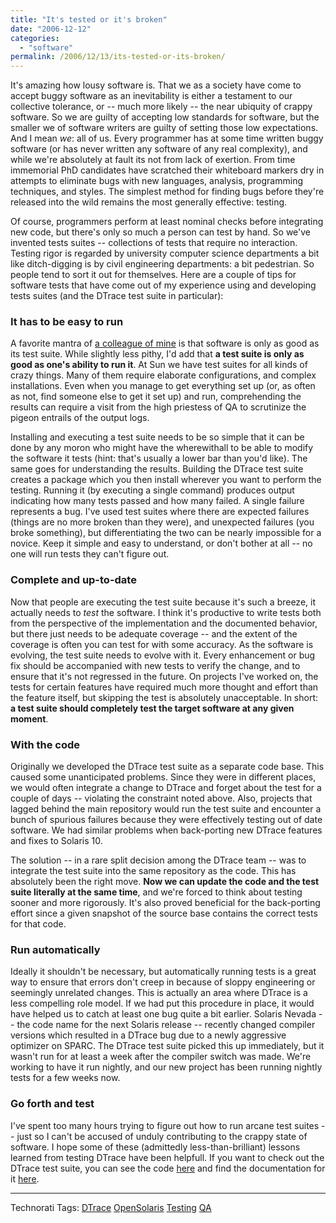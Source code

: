 ```yaml
---
title: "It's tested or it's broken"
date: "2006-12-12"
categories:
  - "software"
permalink: /2006/12/13/its-tested-or-its-broken/
---
```


It's amazing how lousy software is. That we as a society have come to accept buggy software as an inevitability is either a testament to our collective tolerance, or -- much more likely -- the near ubiquity of crappy software. So we are guilty of accepting low standards for software, but the smaller we of software writers are guilty of setting those low expectations. And I mean _we_: all of us. Every programmer has at some time written buggy software (or has never written any software of any real complexity), and while we're absolutely at fault its not from lack of exertion. From time immemorial PhD candidates have scratched their whiteboard markers dry in attempts to eliminate bugs with new languages, analysis, programming techniques, and styles. The simplest method for finding bugs before they're released into the wild remains the most generally effective: testing.

Of course, programmers perform at least nominal checks before integrating new code, but there's only so much a person can test by hand. So we've invented tests suites -- collections of tests that require no interaction. Testing rigor is regarded by university computer science departments a bit like ditch-digging is by civil engineering departments: a bit pedestrian. So people tend to sort it out for themselves. Here are a couple of tips for software tests that have come out of my experience using and developing tests suites (and the DTrace test suite in particular):

### It has to be easy to run

A favorite mantra of [a colleague of mine](http://blogs.sun.com/bill/) is that software is only as good as its test suite. While slightly less pithy, I'd add that **a test suite is only as good as one's ability to run it**. At Sun we have test suites for all kinds of crazy things. Many of them require elaborate configurations, and complex installations. Even when you manage to get everything set up (or, as often as not, find someone else to get it set up) and run, comprehending the results can require a visit from the high priestess of QA to scrutinize the pigeon entrails of the output logs.

Installing and executing a test suite needs to be so simple that it can be done by any moron who might have the wherewithall to be able to modify the software it tests (hint: that's usually a lower bar than you'd like). The same goes for understanding the results. Building the DTrace test suite creates a package which you then install wherever you want to perform the testing. Running it (by executing a single command) produces output indicating how many tests passed and how many failed. A single failure represents a bug. I've used test suites where there are expected failures (things are no more broken than they were), and unexpected failures (you broke something), but differentiating the two can be nearly impossible for a novice. Keep it simple and easy to understand, or don't bother at all -- no one will run tests they can't figure out.

### Complete and up-to-date

Now that people are executing the test suite because it's such a breeze, it actually needs to _test_ the software. I think it's productive to write tests both from the perspective of the implementation and the documented behavior, but there just needs to be adequate coverage -- and the extent of the coverage is often you can test for with some accuracy. As the software is evolving, the test suite needs to evolve with it. Every enhancement or bug fix should be accompanied with new tests to verify the change, and to ensure that it's not regressed in the future. On projects I've worked on, the tests for certain features have required much more thought and effort than the feature itself, but skipping the test is absolutely unacceptable. In short: **a test suite should completely test the target software at any given moment**.

### With the code

Originally we developed the DTrace test suite as a separate code base. This caused some unanticipated problems. Since they were in different places, we would often integrate a change to DTrace and forget about the test for a couple of days -- violating the constraint noted above. Also, projects that lagged behind the main repository would run the test suite and encounter a bunch of spurious failures because they were effectively testing out of date software. We had similar problems when back-porting new DTrace features and fixes to Solaris 10.

The solution -- in a rare split decision among the DTrace team -- was to integrate the test suite into the same repository as the code. This has absolutely been the right move. **Now we can update the code and the test suite literally at the same time**, and we're forced to think about testing sooner and more rigorously. It's also proved beneficial for the back-porting effort since a given snapshot of the source base contains the correct tests for that code.

### Run automatically

Ideally it shouldn't be necessary, but automatically running tests is a great way to ensure that errors don't creep in because of sloppy engineering or seemingly unrelated changes. This is actually an area where DTrace is a less compelling role model. If we had put this procedure in place, it would have helped us to catch at least one bug quite a bit earlier. Solaris Nevada -- the code name for the next Solaris release -- recently changed compiler versions which resulted in a DTrace bug due to a newly aggressive optimizer on SPARC. The DTrace test suite picked this up immediately, but it wasn't run for at least a week after the compiler switch was made. We're working to have it run nightly, and our new project has been running nightly tests for a few weeks now.

### Go forth and test

I've spent too many hours trying to figure out how to run arcane test suites -- just so I can't be accused of unduly contributing to the crappy state of software. I hope some of these (admittedly less-than-brilliant) lessons learned from testing DTrace have been helpfull. If you want to check out the DTrace test suite, you can see the code [here](http://src.opensolaris.org/source/xref/onnv/onnv-gate/usr/src/cmd/dtrace/test/) and find the documentation for it [here](http://opensolaris.org/os/community/dtrace/dtest/).

* * *

Technorati Tags: [DTrace](http://technorati.com/tag/DTrace) [OpenSolaris](http://technorati.com/tag/OpenSolaris) [Testing](http://technorati.com/tag/Testing) [QA](http://technorati.com/tag/QA)
